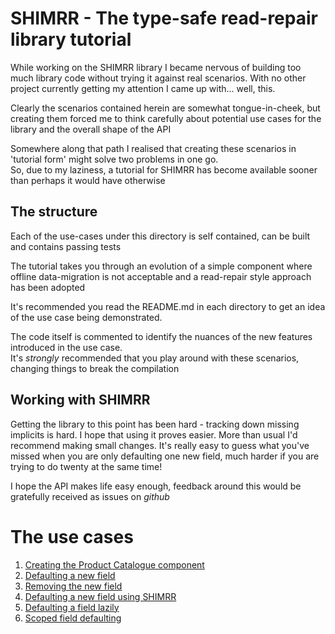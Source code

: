 # SHIMRR - The type-safe read-repair library tutorial

While working on the SHIMRR library I became nervous of building too much library code without trying it against real scenarios.
With no other project currently getting my attention I came up with... well, this.

Clearly the scenarios contained herein are somewhat tongue-in-cheek, but creating them forced me to think carefully
about potential use cases for the library and the overall shape of the API

Somewhere along that path I realised that creating these scenarios in 'tutorial form' might solve two problems in one go.  
So, due to my laziness, a tutorial for SHIMRR has become available sooner than perhaps it would have otherwise

## The structure

Each of the use-cases under this directory is self contained, can be built and contains passing tests

The tutorial takes you through an evolution of a simple component where offline data-migration is not acceptable
and a read-repair style approach has been adopted

It's recommended you read the README.md in each directory to get an idea of the use case being demonstrated.

The code itself is commented to identify the nuances of the new features introduced in the use case.  
It's *strongly* recommended that you play around with these scenarios, changing things to break the compilation

## Working with SHIMRR

Getting the library to this point has been hard - tracking down missing implicits is hard.  I hope that using it
proves easier.  More than usual I'd recommend making small changes.  It's really easy to guess what you've missed
when you are only defaulting one new field, much harder if you are trying to do twenty at the same time!

I hope the API makes life easy enough, feedback around this would be gratefully received as issues on *github*
 
# The use cases

1. [Creating the Product Catalogue component](usecase1/README.md)
2. [Defaulting a new field](usecase2/README.md)
3. [Removing the new field](usecase3/README.md)
4. [Defaulting a new field using SHIMRR](usecase4/README.md)
5. [Defaulting a field lazily](usecase5/README.md)    
6. [Scoped field defaulting](usecase6/README.md)
  